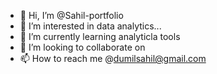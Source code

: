 - 👋 Hi, I’m @Sahil-portfolio
- 👀 I’m interested in data analytics...
- 🌱 I’m currently learning analyticla tools 
- 💞️ I’m looking to collaborate on 
- 📫 How to reach me @dumilsahil@gmail.com

<!---
Sahil-portfolio/Sahil-portfolio is a ✨ special ✨ repository because its `README.md` (this file) appears on your GitHub profile.
You can click the Preview link to take a look at your changes.
--->
